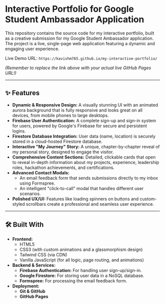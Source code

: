 # Interactive Portfolio for Google Student Ambassador Application

This repository contains the source code for my interactive portfolio, built as a creative submission for my Google Student Ambassador application. The project is a live, single-page web application featuring a dynamic and engaging user experience.

Live Demo URL: `https://kavishm765.github.io/my-interactive-portfolio/`

*(Remember to replace the link above with your actual live GitHub Pages URL!)*

***

## ✨ Features

- **Dynamic & Responsive Design:** A visually stunning UI with an animated aurora background that is fully responsive and looks great on all devices, from mobile phones to large desktops.
- **Firebase User Authentication:** A complete sign-up and sign-in system for users, powered by Google's Firebase for secure and persistent logins.
- **Firestore Database Integration:** User data (name, location) is securely stored in a cloud-hosted Firestore database.
- **Interactive "My Journey" Story:** A unique, chapter-by-chapter reveal of my personal story, designed to engage the visitor.
- **Comprehensive Content Sections:** Detailed, clickable cards that open to reveal in-depth information about my projects, experience, leadership roles, hackathon achievements, and certifications.
- **Advanced Contact Modals:**
    - An email feedback form that sends submissions directly to my inbox using Formspree.
    - An intelligent "click-to-call" modal that handles different user scenarios.
- **Polished UX/UI:** Features like loading spinners on buttons and custom-styled scrollbars create a professional and seamless user experience.

***

## 🛠️ Built With

- **Frontend:**
    - HTML5
    - CSS3 (with custom animations and a glassmorphism design)
    - Tailwind CSS (via CDN)
    - Vanilla JavaScript (for all logic, page routing, and animations)
- **Backend & Services:**
    - **Firebase Authentication:** For handling user sign-up/sign-in.
    - **Google Firestore:** For storing user data in a NoSQL database.
    - **Formspree:** For processing the email feedback form.
- **Deployment:**
    - **Git & GitHub**
    - **GitHub Pages**
